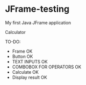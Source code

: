 # JFrame-testing

My first Java JFrame application

Calculator

TO-DO:

- Frame OK
- Button OK
- TEXT INPUTS OK
- COMBOBOX FOR OPERATORS OK
- Calculate OK
- Display result OK
